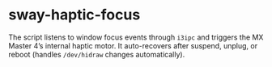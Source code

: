 # sway-haptic-focus
The script listens to window focus events through `i3ipc` and triggers the MX Master 4’s internal haptic motor.   It auto-recovers after suspend, unplug, or reboot (handles `/dev/hidraw` changes automatically).
